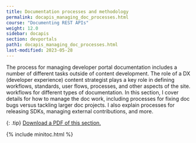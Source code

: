 ```yaml
---
title: Documentation processes and methodology
permalink: docapis_managing_doc_processes.html
course: "Documenting REST APIs"
weight: 12.0
sidebar: docapis
section: devportals
path1: docapis_managing_doc_processes.html
last-modified: 2023-05-28
---
```


The process for managing developer portal documentation includes a number of different tasks outside of content development. The role of a DX (developer experience) content strategist plays a key role in defining workflows, standards, user flows, processes, and other aspects of the site. workflows for different types of documentation. In this section, I cover details for how to manage the doc work, including processes for fixing doc bugs versus tackling larger doc projects. I also explain processes for releasing SDKs, managing external contributions, and more.

{: .tip}
<a href="https://s3.us-west-1.wasabisys.com/learnapidoc-outputs/docapis_thirteen.pdf"><i class="fas fa-file-pdf"></i> Download a PDF of this section.</a>

{% include minitoc.html %}
